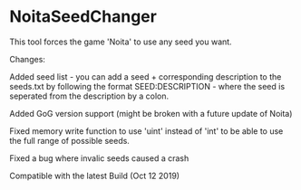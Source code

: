 # NoitaSeedChanger
This tool forces the game 'Noita' to use any seed you want.


Changes:

Added seed list - you can add a seed + corresponding description to the seeds.txt by following the format SEED:DESCRIPTION - where the seed is seperated from the description by a colon.

Added GoG version support (might be broken with a future update of Noita)

Fixed memory write function to use 'uint' instead of 'int' to be able to use the full range of possible seeds.

Fixed a bug where invalic seeds caused a crash

Compatible with the latest Build (Oct 12 2019)
